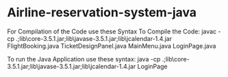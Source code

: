 # Airline-reservation-system-java
For Compilation of the Code use these Syntax To Compile the Code:
javac -cp .;lib\\core-3.5.1.jar;lib\\javase-3.5.1.jar;lib\\jcalendar-1.4.jar FlightBooking.java TicketDesignPanel.java MainMenu.java LoginPage.java


To run the Java Application use these syntax:
java -cp .;lib\\core-3.5.1.jar;lib\\javase-3.5.1.jar;lib\\jcalendar-1.4.jar LoginPage
